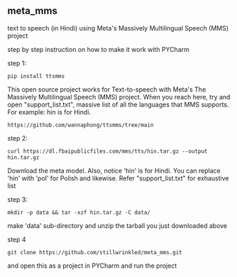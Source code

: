## meta_mms
text to speech (in Hindi) using Meta's Massively Multilingual Speech (MMS) project

step by step instruction on how to make it work with PYCharm

step 1: 
```
pip install ttsmms
```
This open source project works for Text-to-speech with Meta's The Massively Multilingual Speech (MMS) project. When you reach here, try and open "support_list.txt", massive list of all the languages that MMS supports. For example: hin is for Hindi.
```
https://github.com/wannaphong/ttsmms/tree/main
```

step 2:
```
curl https://dl.fbaipublicfiles.com/mms/tts/hin.tar.gz --output hin.tar.gz 
```
Download the meta model. Also, notice 'hin' is for Hindi. You can replace 'hin' with 'pol' for Polish and likewise. Refer "support_list.txt" for exhaustive list

step 3:
```
mkdir -p data && tar -xzf hin.tar.gz -C data/   
```
make 'data' sub-directory and unzip the tarball you just downloaded above

step 4 
```
git clone https://github.com/stillwrinkled/meta_mms.git
```
and open this as a project in PYCharm and run the project
